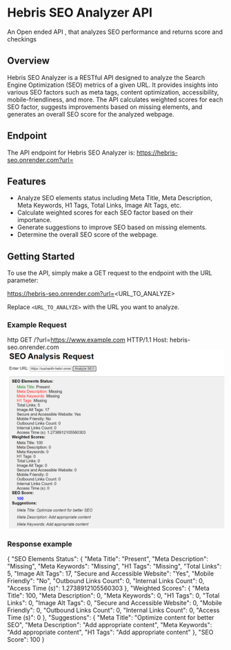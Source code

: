 
# Hebris SEO Analyzer API
An Open ended API , that analyzes SEO performance and returns score and checkings

## Overview

Hebris SEO Analyzer is a RESTful API designed to analyze the Search Engine Optimization (SEO) metrics of a given URL. It provides insights into various SEO factors such as meta tags, content optimization, accessibility, mobile-friendliness, and more. The API calculates weighted scores for each SEO factor, suggests improvements based on missing elements, and generates an overall SEO score for the analyzed webpage.

## Endpoint

The API endpoint for Hebris SEO Analyzer is: https://hebris-seo.onrender.com?url=


## Features

- Analyze SEO elements status including Meta Title, Meta Description, Meta Keywords, H1 Tags, Total Links, Image Alt Tags, etc.
- Calculate weighted scores for each SEO factor based on their importance.
- Generate suggestions to improve SEO based on missing elements.
- Determine the overall SEO score of the webpage.

## Getting Started

To use the API, simply make a GET request to the endpoint with the URL parameter:

https://hebris-seo.onrender.com?url=<URL_TO_ANALYZE>

Replace `<URL_TO_ANALYZE>` with the URL you want to analyze.

### Example Request

http
GET /?url=https://www.example.com HTTP/1.1
Host: hebris-seo.onrender.com
![Screenshot 1](response.png)
 ### Response example
{
    "SEO Elements Status": {
        "Meta Title": "Present",
        "Meta Description": "Missing",
        "Meta Keywords": "Missing",
        "H1 Tags": "Missing",
        "Total Links": 5,
        "Image Alt Tags": 17,
        "Secure and Accessible Website": "Yes",
        "Mobile Friendly": "No",
        "Outbound Links Count": 0,
        "Internal Links Count": 0,
        "Access Time (s)": 1.2738912105560303
    },
    "Weighted Scores": {
        "Meta Title": 100,
        "Meta Description": 0,
        "Meta Keywords": 0,
        "H1 Tags": 0,
        "Total Links": 0,
        "Image Alt Tags": 0,
        "Secure and Accessible Website": 0,
        "Mobile Friendly": 0,
        "Outbound Links Count": 0,
        "Internal Links Count": 0,
        "Access Time (s)": 0
    },
    "Suggestions": {
        "Meta Title": "Optimize content for better SEO",
        "Meta Description": "Add appropriate content",
        "Meta Keywords": "Add appropriate content",
        "H1 Tags": "Add appropriate content"
    },
    "SEO Score": 100
}





